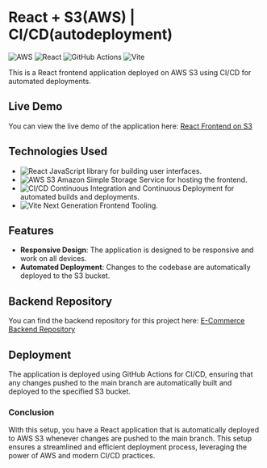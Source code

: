 # React + S3(AWS) | CI/CD(autodeployment)

![AWS](https://img.shields.io/badge/AWS-FF9900?style=for-the-badge&logo=amazon-aws&logoColor=white)
![React](https://img.shields.io/badge/React-20232A?style=for-the-badge&logo=react&logoColor=61DAFB)
![GitHub Actions](https://img.shields.io/badge/GitHub_Actions-2088FF?style=for-the-badge&logo=github-actions&logoColor=white)
![Vite](https://img.shields.io/badge/Vite-646CFF?style=for-the-badge&logo=vite&logoColor=white)

This is a React frontend application deployed on AWS S3 using CI/CD for automated deployments.

## Live Demo

You can view the live demo of the application here: [React Frontend on S3](http://hiram-bucket.s3-website-us-east-1.amazonaws.com/inicio)

## Technologies Used

-  ![React](https://img.shields.io/badge/React-20232A?style=for-the-badge&logo=react&logoColor=61DAFB) JavaScript library for building user interfaces.
-  ![AWS S3](https://img.shields.io/badge/AWS_S3-569A31?style=for-the-badge&logo=amazon-s3&logoColor=white) Amazon Simple Storage Service for hosting the frontend.
-  ![CI/CD](https://img.shields.io/badge/CI/CD-2088FF?style=for-the-badge&logo=github-actions&logoColor=white) Continuous Integration and Continuous Deployment for automated builds and deployments.
-  ![Vite](https://img.shields.io/badge/Vite-646CFF?style=for-the-badge&logo=vite&logoColor=white) Next Generation Frontend Tooling.

## Features

- **Responsive Design**: The application is designed to be responsive and work on all devices.
- **Automated Deployment**: Changes to the codebase are automatically deployed to the S3 bucket.
  
## Backend Repository

You can find the backend repository for this project here: [E-Commerce Backend Repository](https://github.com/hiram-avila/e-commerce-back-)


## Deployment

The application is deployed using GitHub Actions for CI/CD, ensuring that any changes pushed to the main branch are automatically built and deployed to the specified S3 bucket.

### Conclusion

With this setup, you have a React application that is automatically deployed to AWS S3 whenever changes are pushed to the main branch. This setup ensures a streamlined and efficient deployment process, leveraging the power of AWS and modern CI/CD practices.

